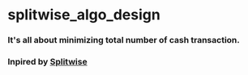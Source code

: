 # splitwise_algo_design

### It's all about minimizing total number of cash transaction.

### Inpired by [Splitwise](https://www.splitwise.com)
